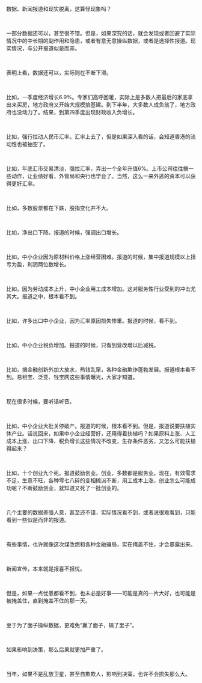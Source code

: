 <p data-pid="qB_t0oRr">数据、新闻报道和现实脱离，这算怪现象吗？</p><p><br></p><p data-pid="4ypP7oSv">一部分数据还可以，甚至很不错。但是，如果深究的话，就会发现或者回避了实际情况中的中长期的副作用和隐患，或者有意无意操纵数据，或者是选择性报道。现实情况，与公开报道似是而非。</p><p><br></p><p data-pid="YH-hKWcT">表明上看，数据还可以，实际则在不断下滑。</p><p><br></p><p data-pid="yYzUDvVW">比如，一季度经济增长6.9%。专家们高呼回暖，实际上是多数人把最后的家底拿出来买房，地方政府又开始大规模搞基建。到下半年，大多数人成负翁了，地方政府也没动力了。结果，到第四季度出现财政收入负增长。</p><p><br></p><p data-pid="rgpfewEh">比如，强行拉动人民币汇率。汇率上去了，但是如果深入看的话，会知道香港的流动性也被抽空了。</p><p><br></p><p data-pid="xt_3WoEr">比如，年底汇市交易清淡，强拉汇率，弄出一个全年升值6%。上市公司往往搞一些动作，让业绩好看，外管局和央行也学会了。当然，这么一来外逃的资本可以获得更好汇率。</p><p><br></p><p data-pid="qquXAJsz">比如，多数股票都在下跌，股指变化并不大。</p><p><br></p><p data-pid="qECzZw92">比如，净出口下降。报道的时候，强调出口增长。</p><p><br></p><p data-pid="PR06YjwH">比如，中小企业因为原材料价格上涨经营困难。报道的时候，集中报道规模以上扭亏为盈，利润两位数增长。</p><p><br></p><p data-pid="5-IjZVcs">比如，因为劳动成本上升，中小企业用工成本增加。这对服务性行业受到的冲击尤其大。报道之中，根本看不到。</p><p><br></p><p data-pid="fKI12hpj">比如，许多出口中小企业，因为汇率原因损失惨重。报道的时候，看不到。</p><p><br></p><p data-pid="OEozIVH7">比如，中小企业税负增加。报道的时候，只看到营改增以后减税。</p><p><br></p><p data-pid="DztBNPQB">比如，搞金融创新外加大放水，热钱乱窜，各种金融欺诈蓬勃发展。报道根本看不到。易租宝、泛亚、钱宝网这些事情曝光，大家才知道。</p><p><br></p><p data-pid="w5Nczgfl">现在很多时候，要听话听音。</p><p><br></p><p data-pid="Nd4DSbxu">比如，中小企业大批关停破产。报道的时候，根本看不到。但是，报道说要扶植实体产业。话说回来，如果中小企业经营好，还用得着扶植吗？如果原料上涨、人工成本上涨、出口下降、税负增长这些情况不改变，生存条件恶劣，又怎么可能扶植得起来？</p><p><br></p><p data-pid="n6PyUY3A">比如，十个创业九个死。报道鼓励创业。创业，多数都是服务业。现在，有效需求不足，生意不旺，各种零七八碎的变相摊派不断，用工成本上涨，创业怎么可能成功呢？不断鼓励创业，就知道又死了一批创业的。</p><p><br></p><p data-pid="VNCPD8xR">几个主要的数据差强人意，甚至还不错，实际情况看不到，或者说很难看到，只能看到一些似是而非的报道。</p><p><br></p><p data-pid="re7L0xAe">有些事情，也许就像这次煤改燃和各种金融骗局，实在掩盖不住，才会暴露出来。</p><p><br></p><p data-pid="vCrplNIt">新闻宣传，本来就是报喜不报忧。</p><p><br></p><p data-pid="0IwzdJm3">但是，如果一点忧患都看不到，也未必是好事——可能是真的一片大好，也可能是被掩盖住，直到掩盖不住的那一天。</p><p><br></p><p data-pid="a4lYpONQ">至于为了面子操纵数据，更难免“赢了面子，输了里子”。</p><p><br></p><p data-pid="n15NyoPK">如果影响到决策，那么后果就更加严重了。</p><p><br></p><p data-pid="Q0tddzQg">当年，如果不是乱放卫星，甚至自欺欺人，影响到决策，也许不会损失那么大。</p>